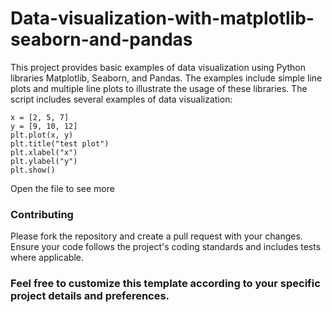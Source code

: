 # Data-visualization-with-matplotlib-seaborn-and-pandas

This project provides basic examples of data visualization using Python libraries Matplotlib, Seaborn, and Pandas. The examples include simple line plots and multiple line plots to illustrate the usage of these libraries.
The script includes several examples of data visualization:

```
x = [2, 5, 7]
y = [9, 10, 12]
plt.plot(x, y)
plt.title("test plot")
plt.xlabel("x")
plt.ylabel("y")
plt.show()
```
Open the file to see more

### Contributing
Please fork the repository and create a pull request with your changes. Ensure your code follows the project's coding standards and includes tests where applicable.

### Feel free to customize this template according to your specific project details and preferences.
